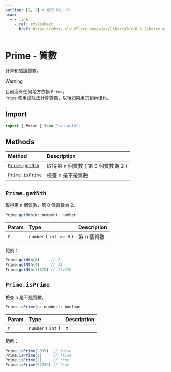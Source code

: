 ```yaml
---
outline: [2, 3] # 顯示 h2, h3
head:
  - - link
    - rel: stylesheet
      href: https://cdnjs.cloudflare.com/ajax/libs/KaTeX/0.5.1/katex.min.css # katex 語法支援
---
```


# Prime - 質數
計算和驗證質數。

> [!WARNING]
> 目前沒有任何地方依賴 `Prime`。<br>
> `Prime` 使用試除法計算質數，以後如果用的到再優化。

## Import
```js
import { Prime } from "ran-math";
```

## Methods
| Method | Description |
| :- | :- |
| [`Prime.getNth`](#prime-getnth) | 取得第 n 個質數 ( 第 0 個質數為 2 ) |
| [`Prime.isPrime`](#prime-isprime) | 檢查 n 是不是質數 |

## `Prime.getNth`
取得第 n 個質數，第 0 個質數為 2。

```js
Prime.getNth(n: number): number
```

| Param | Type | Description |
| :- | :- | :- |
| `n` | `number` ( `int >= 0` ) | 第 n 個質數 |

範例：
```js
Prime.getNth(0)     // 2
Prime.getNth(4)     // 11
Prime.getNth(11678) // 124339
```

## `Prime.isPrime`
檢查 n 是不是質數。

```js
Prime.isPrime(n: number): boolean
```

| Param | Type | Description |
| :- | :- | :- |
| `n` | `number` ( `int` ) | n |

範例：
```js
Prime.isPrime(-335)  // false
Prime.isPrime(1)     // false
Prime.isPrime(2)     // true
Prime.isPrime(67939) // true
```
